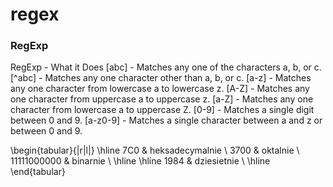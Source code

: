 # regex

### RegExp
RegExp  - What it Does
[abc]	- Matches any one of the characters a, b, or c.
[^abc]	- Matches any one character other than a, b, or c.
[a-z]	- Matches any one character from lowercase a to lowercase z.
[A-Z]	- Matches any one character from uppercase a to uppercase z.
[a-Z]	- Matches any one character from lowercase a to uppercase Z.
[0-9]	- Matches a single digit between 0 and 9.
[a-z0-9] - Matches a single character between a and z or between 0 and 9.

\begin{tabular}{|r|l|} \hline
7C0 & heksadecymalnie \\
3700 & oktalnie \\
11111000000 & binarnie \\
\hline \hline
1984 & dziesietnie \\ \hline
\end{tabular}